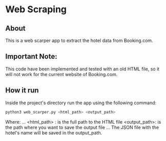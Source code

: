 # Web Scraping

## About
This is a web scarper app to extract the hotel data from Booking.com.

## Important Note:
This code have been implemented and tested with an old HTML file, so it will not work for the current website of Booking.com.

## How it run
Inside the project's directory run the app using the following command:
```bash
python3 web_scarper.py <html_path> <output_path>
```
	
Where:
...
<html_path> : is the full path to the HTML file
<output_path>: is the path where you want to save the output file
...
The JSON file with the hotel's name will be saved in the output_path.